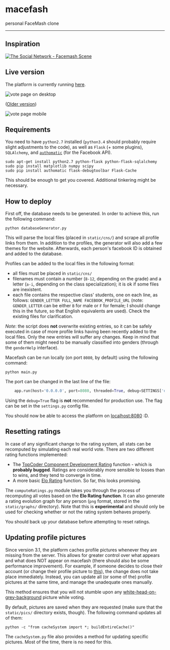 # macefash
personal FaceMash clone

<hr>

## Inspiration
[![The Social Network - Facemash Scene](http://img.youtube.com/vi/VSKoVsHs_Ko/0.jpg)](https://www.youtube.com/watch?v=VSKoVsHs_Ko)

## Live version
The platform is currently running [here](http://macefash.sergiu.ml/).

![vote page on desktop](https://raw.githubusercontent.com/harababurel/macefash/master/static/img/screens/vote-cyborg-25sep2015.png)

([Older version](https://raw.githubusercontent.com/harababurel/macefash/master/static/img/screens/vote_cyborg_no_ip.png))

![vote page mobile](https://raw.githubusercontent.com/harababurel/macefash/master/static/img/screens/iphone_6_6plus.png)

## Requirements
You need to have `python2.7` installed (`python3.4` should probably require slight adjustments to the code), as well as `Flask` (+ some plugins), `SQLAlchemy`, and [`authomatic`](http://peterhudec.github.io/authomatic/) (for the Facebook API).

```console
sudo apt-get install python2.7 python-flask python-flask-sqlalchemy
sudo pip install matplotlib numpy scipy
sudo pip install authomatic flask-debugtoolbar Flask-Cache
```

This should be enough to get you covered. Additional tinkering might be necessary.

## How to deploy
First off, the database needs to be generated. In order to achieve this, run the following command:
```console
python databaseGenerator.py
```
This will parse the local files (placed in `static/cns/`) and scrape all profile links from them. In addition to the profiles, the generator will also add a few themes for the website. Afterwards, each person's facebook ID is obtained and added to the database.

Profiles can be added to the local files in the following format:
* all files must be placed in `static/cns/`
* filenames must contain a number (`8-12`, depending on the grade) and a letter (`a-i`, depending on the class specialization); it is ok if some files are inexistent.
* each file contains the respective class' students, one on each line, as follows:
`GENDER_LETTER FULL_NAME FACEBOOK_PROFILE_URL` (note: `GENDER_LETTER` can be either `B` for male or `F` for female; I should change this in the future, so that English equivalents are used).
Check the existing files for clarification.

*Note*: the script does **not** overwrite existing entries, so it can be safely executed in case of more profile links having been recently added to the local files. Only the new entries will suffer any changes. Keep in mind that some of them might need to be manually classified into genders (through the `genderHelp` interface).

Macefash can be run locally (on port `8080`, by default) using the following command:
```console
python main.py
```

The port can be changed in the last line of the file:
```python
    app.run(host='0.0.0.0', port=8080, threaded=True, debug=SETTINGS['debug'])
```
Using the `debug=True` flag is **not** recommended for production use. The flag can be set in the `settings.py` config file.

You should now be able to access the platform on [localhost:8080](http://localhost:8080) :D.

## Resetting ratings
In case of any significant change to the rating system, all stats can be recomputed by simulating each real world vote.
There are two different rating functions implemented:
* The [TopCoder Component Development Rating](http://apps.topcoder.com/wiki/display/tc/Component+Development+Ratings) function - which is **probably bugged**. Ratings are considerably more sensible to losses than to wins, and they tend to converge in time.
* A more basic [Elo Rating](http://en.wikipedia.org/wiki/Elo_rating_system) function. So far, this looks promising.

The `computeRatings.py` module takes you through the process of recomputing all votes based on the **Elo Rating function**.
It can also generate a rating evolution graph for any person (`png` format, stored in the `static/graphs/` directory). Note that this is **experimental** and should only be used for checking whether or not the rating system behaves properly.

You should back up your database before attempting to reset ratings.

## Updating profile pictures

Since version 3.1, the platform caches profile pictures whenever they are missing from the server. This allows for greater control over what appears and what does NOT appear on macefash (there should also be some performance improvement). For example, if someone decides to close their account (or change their profile picture to [this](http://theimpersonals.com/wp-content/uploads/2013/01/lionel-richie-you-are.jpg)), the change does not take place immediately. Instead, you can update all (or some of the) profile pictures at the same time, and manage the unadequate ones manually.

This method ensures that you will not stumble upon any [white-head-on-grey-background](https://s-media-cache-ak0.pinimg.com/736x/0d/36/e7/0d36e7a476b06333d9fe9960572b66b9.jpg) picture while voting.

By default, pictures are saved when they are requested (make sure that the `static/pics/` directory exists, though). The following command updates all of them:
```console
python -c "from cacheSystem import *; buildEntireCache()"
```

The `cacheSystem.py` file also provides a method for updating specific pictures. Most of the time, there is no need for this.
